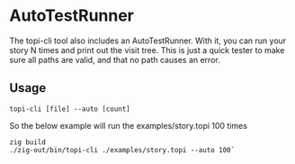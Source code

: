 # AutoTestRunner

The topi-cli tool also includes an AutoTestRunner.
With it, you can run your story N times and print out the visit tree.
This is just a quick tester to make sure all paths are valid,
and that no path causes an error.

## Usage

`topi-cli [file] --auto [count]`

So the below example will run the examples/story.topi 100 times

```
zig build
./zig-out/bin/topi-cli ./examples/story.topi --auto 100`
```
